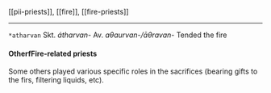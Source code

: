 [[pii-priests]], [[fire]], [[fire-priests]]

---

`*atharvan`
Skt. *átharvan-*
Av. *aθaurvan-/āθravan-*
Tended the fire
#### OtherfFire-related priests
Some others played various specific roles in the sacrifices (bearing gifts to the firs, filtering liquids, etc).